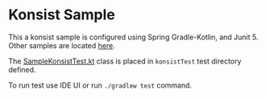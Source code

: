 # Konsist Sample

This a konsist sample is configured using Spring Gradle-Kotlin, and Junit 5. Other samples are located [here](..). 

The [SampleKonsistTest.kt](src/konsistTest/kotlin/com/sample/SampleKonsistTest.kt) class is placed in `konsistTest` 
test directory defined.

To run test use IDE UI or run `./gradlew test` command.

